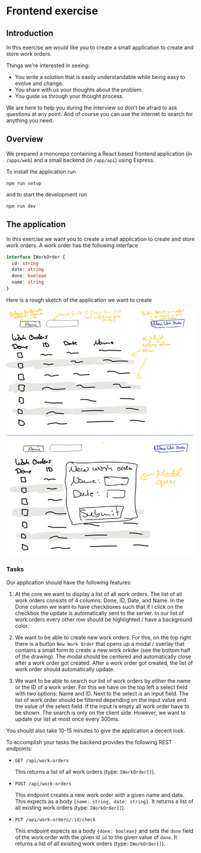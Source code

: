 # Frontend exercise

## Introduction

In this exercise we would like you to create a small application to create and store work orders.

Things we're interested in seeing:

- You write a solution that is easily understandable while being easy to evolve and change.
- You share with us your thoughts about the problem.
- You guide us through your thought process.

We are here to help you during the interview so don't be afraid to ask questions at any point. And of course you can use the internet to search for anything you need.

## Overview

We prepared a monorepo containing a React based frontend application (in `/apps/web`) and a small backend (in `/app/api`) using Express.

To install the application run

```
npm run setup
```

and to start the development run

```
npm run dev
```

## The application

In this exercise we want you to create a small application to create and store work orders.
A work order has the following interface

```ts
interface IWorkOrder {
  id: string
  date: string
  done: boolean
  name: string
}
```

Here is a rough sketch of the application we want to create

![drawing](drawing.png)

### Tasks

Our application should have the following features:

1. At the core we want to display a list of all work orders.
   The list of all work orders consists of 4 columns: Done, ID, Date, and Name.
   In the Done column we want to have checkboxes such that if I click on the checkbox
   the update is automatically sent to the server.
   In our list of work orders every other row should be highlighted / have a background color.

2. We want to be able to create new work orders. For this, on the top right there is a button `New Work Order`
   that opens up a modal / overlay that contains a small form to create a new work orkder (see the bottom half of the drawing).
   The modal should be centered and automatically close after a work order got created.
   After a work order got created, the list of work order should automatically update.

3. We want to be able to search our list of work orders by either the name or the ID of a work order.
   For this we have on the top left a select field with two options: Name and ID.
   Next to the select is an input field. The list of work order should be filtered depending on the input value
   and the value of the select field. If the input is empty all work order have to be shown.
   The search is only on the client side. However, we want to update our list at most once every 300ms.

You should also take 10-15 minutes to give the application a decent look.

To accomplish your tasks the backend provides the following REST endpoints:

- `GET /api/work-orders`

  This returns a list of all work orders (type: `IWorkOrder[]`).

- `POST /api/work-orders`

  This endpoint creates a new work order with a given name and date. This expects as a body `{name: string, date: string}`.
  It returns a list of all existing work orders (type: `IWorkOrder[]`).

- `PUT /api/work-orders/:id/check`

  This endpoint expects as a body `{done: boolean}` and sets the `done` field of the work order with the given id `id` to the given value of `done`. It returns a list of all exisiting work orders (type: `IWorkOrder[]`).
